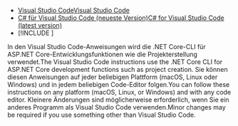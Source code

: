 * [<span data-ttu-id="451dd-101">Visual Studio Code</span><span class="sxs-lookup"><span data-stu-id="451dd-101">Visual Studio Code</span></span>](https://code.visualstudio.com/download)
* [<span data-ttu-id="451dd-102">C# für Visual Studio Code (neueste Version)</span><span class="sxs-lookup"><span data-stu-id="451dd-102">C# for Visual Studio Code (latest version)</span></span>](https://marketplace.visualstudio.com/items?itemName=ms-dotnettools.csharp)
* [!INCLUDE [](~/includes/3.0-SDK.md)]

<span data-ttu-id="451dd-103">In den Visual Studio Code-Anweisungen wird die .NET Core-CLI für ASP.NET Core-Entwicklungsfunktionen wie die Projekterstellung verwendet.</span><span class="sxs-lookup"><span data-stu-id="451dd-103">The Visual Studio Code instructions use the .NET Core CLI for ASP.NET Core development functions such as project creation.</span></span> <span data-ttu-id="451dd-104">Sie können diesen Anweisungen auf jeder beliebigen Plattform (macOS, Linux oder Windows) und in jedem beliebigen Code-Editor folgen.</span><span class="sxs-lookup"><span data-stu-id="451dd-104">You can follow these instructions on any platform (macOS, Linux, or Windows) and with any code editor.</span></span> <span data-ttu-id="451dd-105">Kleinere Änderungen sind möglicherweise erforderlich, wenn Sie ein anderes Programm als Visual Studio Code verwenden.</span><span class="sxs-lookup"><span data-stu-id="451dd-105">Minor changes may be required if you use something other than Visual Studio Code.</span></span>
